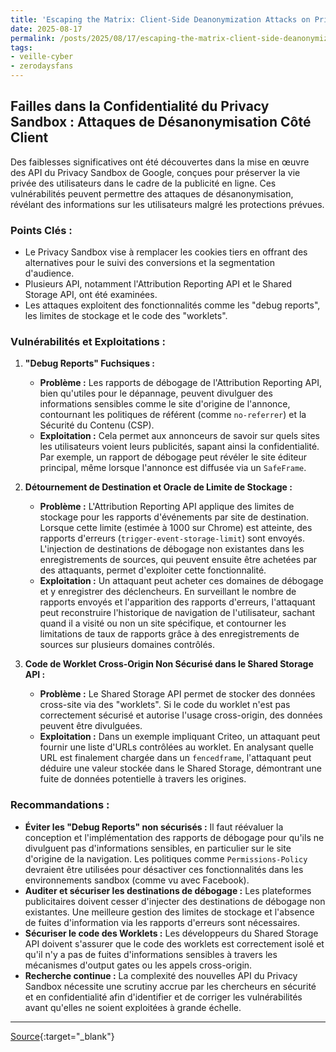 ```yaml
---
title: 'Escaping the Matrix: Client-Side Deanonymization Attacks on Privacy Sandbox APIs'
date: 2025-08-17
permalink: /posts/2025/08/17/escaping-the-matrix-client-side-deanonymization-attacks-on-privacy-sandbox-apis/
tags:
- veille-cyber
- zerodaysfans
---
```

## Failles dans la Confidentialité du Privacy Sandbox : Attaques de Désanonymisation Côté Client

Des faiblesses significatives ont été découvertes dans la mise en œuvre des API du Privacy Sandbox de Google, conçues pour préserver la vie privée des utilisateurs dans le cadre de la publicité en ligne. Ces vulnérabilités peuvent permettre des attaques de désanonymisation, révélant des informations sur les utilisateurs malgré les protections prévues.

### Points Clés :

*   Le Privacy Sandbox vise à remplacer les cookies tiers en offrant des alternatives pour le suivi des conversions et la segmentation d'audience.
*   Plusieurs API, notamment l'Attribution Reporting API et le Shared Storage API, ont été examinées.
*   Les attaques exploitent des fonctionnalités comme les "debug reports", les limites de stockage et le code des "worklets".

### Vulnérabilités et Exploitations :

1.  **"Debug Reports" Fuchsiques :**
    *   **Problème :** Les rapports de débogage de l'Attribution Reporting API, bien qu'utiles pour le dépannage, peuvent divulguer des informations sensibles comme le site d'origine de l'annonce, contournant les politiques de référent (comme `no-referrer`) et la Sécurité du Contenu (CSP).
    *   **Exploitation :** Cela permet aux annonceurs de savoir sur quels sites les utilisateurs voient leurs publicités, sapant ainsi la confidentialité. Par exemple, un rapport de débogage peut révéler le site éditeur principal, même lorsque l'annonce est diffusée via un `SafeFrame`.

2.  **Détournement de Destination et Oracle de Limite de Stockage :**
    *   **Problème :** L'Attribution Reporting API applique des limites de stockage pour les rapports d'événements par site de destination. Lorsque cette limite (estimée à 1000 sur Chrome) est atteinte, des rapports d'erreurs (`trigger-event-storage-limit`) sont envoyés. L'injection de destinations de débogage non existantes dans les enregistrements de sources, qui peuvent ensuite être achetées par des attaquants, permet d'exploiter cette fonctionnalité.
    *   **Exploitation :** Un attaquant peut acheter ces domaines de débogage et y enregistrer des déclencheurs. En surveillant le nombre de rapports envoyés et l'apparition des rapports d'erreurs, l'attaquant peut reconstruire l'historique de navigation de l'utilisateur, sachant quand il a visité ou non un site spécifique, et contourner les limitations de taux de rapports grâce à des enregistrements de sources sur plusieurs domaines contrôlés.

3.  **Code de Worklet Cross-Origin Non Sécurisé dans le Shared Storage API :**
    *   **Problème :** Le Shared Storage API permet de stocker des données cross-site via des "worklets". Si le code du worklet n'est pas correctement sécurisé et autorise l'usage cross-origin, des données peuvent être divulguées.
    *   **Exploitation :** Dans un exemple impliquant Criteo, un attaquant peut fournir une liste d'URLs contrôlées au worklet. En analysant quelle URL est finalement chargée dans un `fencedframe`, l'attaquant peut déduire une valeur stockée dans le Shared Storage, démontrant une fuite de données potentielle à travers les origines.

### Recommandations :

*   **Éviter les "Debug Reports" non sécurisés :** Il faut réévaluer la conception et l'implémentation des rapports de débogage pour qu'ils ne divulguent pas d'informations sensibles, en particulier sur le site d'origine de la navigation. Les politiques comme `Permissions-Policy` devraient être utilisées pour désactiver ces fonctionnalités dans les environnements sandbox (comme vu avec Facebook).
*   **Auditer et sécuriser les destinations de débogage :** Les plateformes publicitaires doivent cesser d'injecter des destinations de débogage non existantes. Une meilleure gestion des limites de stockage et l'absence de fuites d'information via les rapports d'erreurs sont nécessaires.
*   **Sécuriser le code des Worklets :** Les développeurs du Shared Storage API doivent s'assurer que le code des worklets est correctement isolé et qu'il n'y a pas de fuites d'informations sensibles à travers les mécanismes d'output gates ou les appels cross-origin.
*   **Recherche continue :** La complexité des nouvelles API du Privacy Sandbox nécessite une scrutiny accrue par les chercheurs en sécurité et en confidentialité afin d'identifier et de corriger les vulnérabilités avant qu'elles ne soient exploitées à grande échelle.

---
[Source](https://spaceraccoon.dev/client-side-deanonymization-attacks-privacy-sandbox-apis/){:target="_blank"}
